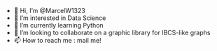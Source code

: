 - 👋 Hi, I’m @MarcelW1323
- 👀 I’m interested in Data Science
- 🌱 I’m currently learning Python
- 💞️ I’m looking to collaborate on a graphic library for IBCS-like graphs
- 📫 How to reach me : mail me!

<!---
MarcelW1323/MarcelW1323 is a ✨ special ✨ repository because its `README.md` (this file) appears on your GitHub profile.
You can click the Preview link to take a look at your changes.
--->
